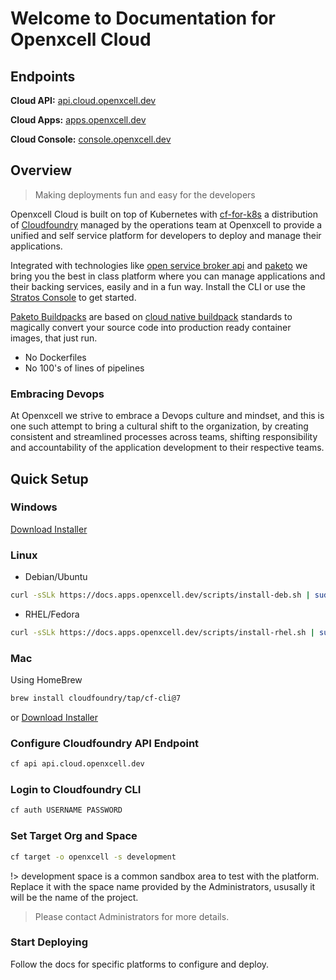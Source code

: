 # Welcome to Documentation for Openxcell Cloud

## Endpoints

**Cloud API:**  [api.cloud.openxcell.dev](https://api.cloud.openxcell.dev)

**Cloud Apps:** [apps.openxcell.dev](https://*.apps.openxcell.dev)

**Cloud Console:** [console.openxcell.dev](https://console.openxcell.dev)
## Overview 

> Making deployments fun and easy for the developers


Openxcell Cloud is built on top of Kubernetes with [cf-for-k8s](https://cf-for-k8s.io/) a distribution of [Cloudfoundry](https://cloudfoundry.org) managed by the operations team at Openxcell to provide a unified and self service platform for developers to deploy and manage their applications.

Integrated with technologies like [open service broker api](https://www.openservicebrokerapi.org/) and [paketo](https://paketo.io/) we bring you the best in class platform where you can manage applications and their backing services, easily and in a fun way. Install the CLI or use the [Stratos Console](https://console.openxcell.dev) to get started.

[Paketo Buildpacks](https://paketo.io/) are based on [cloud native buildpack](https://buildpacks.io/) standards to magically convert your source code into production ready container images, that just run.
- No Dockerfiles
- No 100's of lines of pipelines

### Embracing Devops
At Openxcell we strive to embrace a Devops culture and mindset, and this is one such attempt to bring a cultural shift to the organization, by creating consistent and streamlined processes across teams, shifting responsibility and accountability of the application development to their respective teams.

## Quick Setup

<!-- tabs:start -->

### **Windows**

[Download Installer](https://packages.cloudfoundry.org/stable?release=windows64&version=v7&source=github)

### **Linux**

- Debian/Ubuntu 

```bash
curl -sSLk https://docs.apps.openxcell.dev/scripts/install-deb.sh | sudo bash
```

- RHEL/Fedora

```bash
curl -sSLk https://docs.apps.openxcell.dev/scripts/install-rhel.sh | sudo bash
```
### **Mac**

Using HomeBrew

```bash
brew install cloudfoundry/tap/cf-cli@7
```

or [Download Installer](https://packages.cloudfoundry.org/stable?release=macosx64&version=v7&source=github)

<!-- tabs:end -->

### Configure Cloudfoundry API Endpoint

```bash
cf api api.cloud.openxcell.dev
```

### Login to Cloudfoundry CLI

```bash
cf auth USERNAME PASSWORD
```

### Set Target Org and Space


```bash
cf target -o openxcell -s development
```

!> development space is a common sandbox area to test with the platform. Replace it with the space name provided by the Administrators, ususally it will be the name of the project.

> Please contact Administrators for more details.

###  Start Deploying

Follow the docs for specific platforms to configure and deploy.
